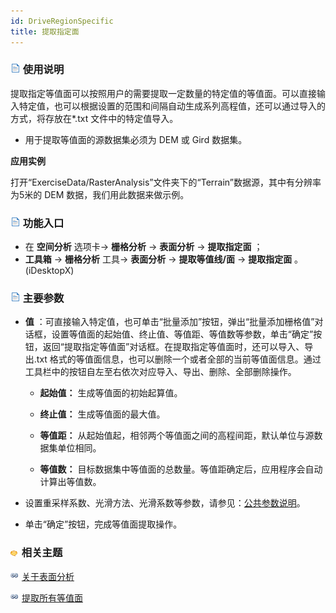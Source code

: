 ```yaml
---
id: DriveRegionSpecific
title: 提取指定面
---
```

### ![](../../../img/read.gif) 使用说明

提取指定等值面可以按照用户的需要提取一定数量的特定值的等值面。可以直接输入特定值，也可以根据设置的范围和间隔自动生成系列高程值，还可以通过导入的方式，将存放在*.txt
文件中的特定值导入。

  * 用于提取等值面的源数据集必须为 DEM 或 Gird 数据集。

**应用实例**

打开“ExerciseData/RasterAnalysis”文件夹下的“Terrain”数据源，其中有分辨率为5米的 DEM 数据，我们用此数据来做示例。

### ![](../../img/read.gif) 功能入口

  * 在 **空间分析** 选项卡-> **栅格分析** -> **表面分析** -> **提取指定面** ；
  * **工具箱** -> **栅格分析** 工具-> **表面分析** -> **提取等值线/面** -> **提取指定面** 。(iDesktopX)

### ![](../../img/read.gif) 主要参数

  * **值** ：可直接输入特定值，也可单击“批量添加”按钮，弹出“批量添加栅格值”对话框，设置等值面的起始值、终止值、等值距、等值数等参数，单击“确定”按钮，返回“提取指定等值面”对话框。在提取指定等值面时，还可以导入、导出.txt 格式的等值面信息，也可以删除一个或者全部的当前等值面信息。通过工具栏中的按钮自左至右依次对应导入、导出、删除、全部删除操作。

    * **起始值：** 生成等值面的初始起算值。

    * **终止值：** 生成等值面的最大值。

    * **等值距：** 从起始值起，相邻两个等值面之间的高程间距，默认单位与源数据集单位相同。

    * **等值数：** 目标数据集中等值面的总数量。等值距确定后，应用程序会自动计算出等值数。

  * 设置重采样系数、光滑方法、光滑系数等参数，请参见：[公共参数说明](CommonPara)。
  * 单击“确定”按钮，完成等值面提取操作。

### ![](../../../img/seealso.png) 相关主题

![](../../../img/smalltitle.png) [关于表面分析](AoubtSurfaceAnalyst)

![](../../../img/smalltitle.png) [提取所有等值面](DriveRegionAll)